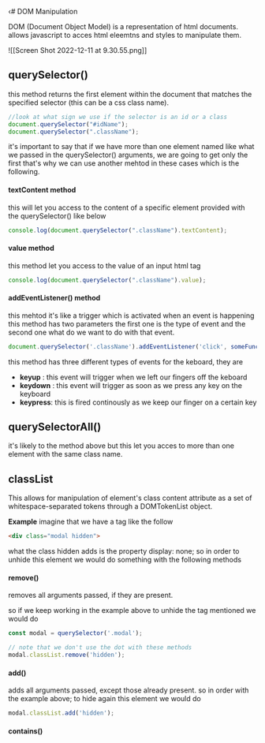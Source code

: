 ‹# DOM Manipulation

DOM (Document Object Model) is a representation of html documents. allows javascript to acces html eleemtns and styles to manipulate them.

![[Screen Shot 2022-12-11 at 9.30.55.png]]


## querySelector() 

this method returns the first element within the document that matches the specified selector (this can be a css class name).

```js
//look at what sign we use if the selector is an id or a class
document.querySelector("#idName");
document.querySelector(".className");
```

it's important to say that if we have more than one element named like what we passed in the querySelector() arguments, we are going to get only the first that's why we can use another mehtod in these cases which is the following.

#### textContent method

 this will  let you access to the content of a specific element provided with the querySelector() like below
 
```js
console.log(document.querySelector(".className").textContent);
```

#### value method

this method let you access to the value of an input html tag 

```js
console.log(document.querySelector(".className").value);
```

#### addEventListener() method

this mehtod it's like a trigger which is activated when an event is happening this method has two parameters the first one is the type of event and the second one what do we want to do with that event.

```js
document.querySelector('.className').addEventListener('click', someFunction());
```

this method has three different types of events for the keboard, they are
- **keyup** : this event will trigger when  we left our fingers off the keboard
- **keydown** : this event will trigger as soon as we press any key on the keyboard
- **keypress**: this is fired continously as we keep our finger on a certain key 


## querySelectorAll() 
it's likely to the method above but this let you acces to more than one element with the same class name.

## classList 

This allows for manipulation of element's class content attribute as a set of whitespace-separated tokens through a DOMTokenList object.

**Example**
imagine that we have a tag like the follow 
```html
<div class="modal hidden">
```

what the class hidden adds is the property display: none;
so in order to unhide this element we would do something with the following methods

#### remove() 
removes all arguments passed, if they are present.

so if we keep working in the example above to unhide the tag mentioned we would do

```js
const modal = querySelector('.modal');

// note that we don't use the dot with these methods
modal.classList.remove('hidden');
```

#### add()
adds all arguments passed, except those already present.
so in order with the example above; to hide again this element we would do

```js
modal.classList.add('hidden');
```

#### contains()

